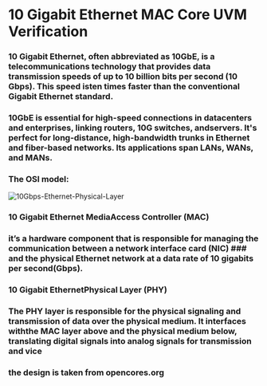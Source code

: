 # 10 Gigabit Ethernet MAC Core UVM Verification 
### 10 Gigabit Ethernet, often abbreviated as 10GbE, is a telecommunications technology that provides data transmission speeds of up to 10 billion bits per second (10 Gbps). This speed isten times faster than the conventional Gigabit Ethernet standard.




### 10GbE is essential for high-speed connections in datacenters and enterprises, linking routers, 10G switches, andservers. It's perfect for long-distance, high-bandwidth trunks in Ethernet and fiber-based networks. Its applications span LANs, WANs, and MANs.




### The OSI model:

![10Gbps-Ethernet-Physical-Layer](https://github.com/Youssefmdany/10-Gigabit-Ethernet-MAC-Core-UVM-Verification-/assets/110913003/089533cc-81b1-4745-ba6b-7a647083d7ec)

### 10 Gigabit Ethernet MediaAccess Controller (MAC)
### it’s a hardware component that is responsible for managing the communication between a network interface card (NIC) ### and the physical Ethernet network at a data rate of 10 gigabits per second(Gbps).




### 10 Gigabit EthernetPhysical Layer (PHY)
### The PHY layer is responsible for the physical signaling and transmission of data over the physical medium. It interfaces withthe MAC layer above and the physical medium below, translating digital signals into analog signals for transmission and vice





### the design is taken from opencores.org
